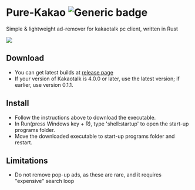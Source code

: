 # Pure-Kakao ![Generic badge](https://img.shields.io/badge/version-0.1.5-green.svg)

Simple & lightweight ad-remover for kakaotalk pc client, written in Rust

![](https://user-images.githubusercontent.com/25812442/204104733-9be014bd-3978-4842-8ae0-f3f99d497e52.png)

## Download

- You can get latest builds at [release page](https://github.com/ACK72/Pure-Kakao/releases/latest)
- If your version of Kakaotalk is 4.0.0 or later, use the latest version; if earlier, use version 0.1.1.

## Install

- Follow the instructions above to download the executable.
- In Run(press Windows key + R), type 'shell:startup' to open the start-up programs folder.
- Move the downloaded executable to start-up programs folder and restart.

## Limitations

- Do not remove pop-up ads, as these are rare, and it requires "expensive" search loop